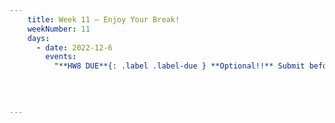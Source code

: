 ```yaml
---
    title: Week 11 – Enjoy Your Break!
    weekNumber: 11
    days:
      - date: 2022-12-6
        events:
          "**HW8 DUE**{: .label .label-due } **Optional!!** Submit before 2:00pm on Gradescope" :
      

          
            
---
```


